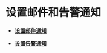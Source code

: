 # 设置邮件和告警通知<a name="dbss_01_0240"></a>

-   **[设置邮件通知](设置邮件通知.md)**  

-   **[设置告警通知](设置告警通知.md)**  


